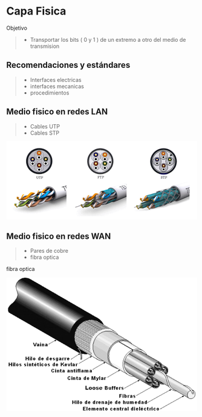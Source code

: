 # Capa Fisica

Objetivo

> - Transportar los bits ( 0 y 1 ) de un extremo a otro del medio de transmision

## Recomendaciones y estándares

> - Interfaces electricas
> - interfaces mecanicas
> - procedimientos

## Medio fisico en redes LAN

> - Cables UTP
> - Cables STP

![img1]

## Medio fisico en redes WAN

> - Pares de cobre
> - fibra optica

fibra optica

![img2]

<!-- Imagenes -->

[img1]: recursos/001.png
[img2]: recursos/002.gif
